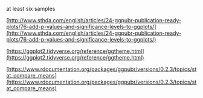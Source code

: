 at least six samples

[http://www.sthda.com/english/articles/24-ggpubr-publication-ready-plots/76-add-p-values-and-significance-levels-to-ggplots/](http://www.sthda.com/english/articles/24-ggpubr-publication-ready-plots/76-add-p-values-and-significance-levels-to-ggplots/)

[https://ggplot2.tidyverse.org/reference/ggtheme.html](https://ggplot2.tidyverse.org/reference/ggtheme.html)

[https://www.rdocumentation.org/packages/ggpubr/versions/0.2.3/topics/stat_compare_means](https://www.rdocumentation.org/packages/ggpubr/versions/0.2.3/topics/stat_compare_means)
<!--stackedit_data:
eyJoaXN0b3J5IjpbLTE5NDk1NjI5NzYsLTE5MjM4ODE5LC05Mz
A2NTY2NjQsLTEzNzk5NDcwMDNdfQ==
-->